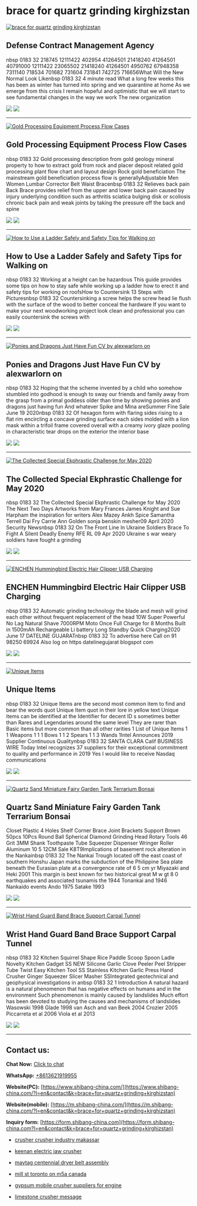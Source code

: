 # brace for quartz grinding kirghizstan

<a href="https://swt.shibang-china.com/?l=en&img&k=brace+for+quartz+grinding+kirghizstan" target="_blank">![brace for quartz grinding kirghizstan](http://static.shibang-china.com/all-800x300/1058.jpg)</a>

## Defense Contract Management Agency
nbsp 0183 32 218745 12111422 402954 41264501 21418240 41264501 40791000 12111422 23065502 21418240 41264501 4950762 67948358 7311140 718534 701682 731604 731841 742725 716656What Will the New Normal Look Likenbsp 0183 32 4 minute read What a long few weeks this has been as winter has turned into spring and we quarantine at home As we emerge from this crisis I remain hopeful and optimistic that we will start to see fundamental changes in the way we work The new organization


<a href="https://whatsapp.shibangsoft.com/WhatsApp.php" target="_blank" title="WhatsApp">![](http://static.shibang-china.com/icon/whatsapp.png)</a> <a href="https://swt.shibang-china.com/?l=en&icon&k=brace+for+quartz+grinding+kirghizstan" target="_blank">![](http://static.shibang-china.com/icon/chat-en.png)</a>

---

<a href="https://swt.shibang-china.com/?l=en&img&k=brace+for+quartz+grinding+kirghizstan" target="_blank">![Gold Processing Equipment Process Flow Cases](http://static.shibang-china.com/all-800x300/52.jpg)</a>

## Gold Processing Equipment Process Flow Cases
nbsp 0183 32 Gold processing description from gold geology mineral property to how to extract gold from rock and placer deposit related gold processing plant flow chart and layout design Rock gold beneficiation The mainstream gold beneficiation process flow is generallyAdjustable Men Women Lumbar Corrector Belt Waist Bracenbsp 0183 32 Relieves back pain Back Brace provides relief from the upper and lower back pain caused by injury underlying condition such as arthritis sciatica bulging disk or scoliosis chronic back pain and weak joints by taking the pressure off the back and spine


<a href="https://whatsapp.shibangsoft.com/WhatsApp.php" target="_blank" title="WhatsApp">![](http://static.shibang-china.com/icon/whatsapp.png)</a> <a href="https://swt.shibang-china.com/?l=en&icon&k=brace+for+quartz+grinding+kirghizstan" target="_blank">![](http://static.shibang-china.com/icon/chat-en.png)</a>

---

<a href="https://swt.shibang-china.com/?l=en&img&k=brace+for+quartz+grinding+kirghizstan" target="_blank">![How to Use a Ladder Safely and Safety Tips for Walking on](http://static.shibang-china.com/all-800x300/1451.jpg)</a>

## How to Use a Ladder Safely and Safety Tips for Walking on
nbsp 0183 32 Working at a height can be hazardous This guide provides some tips on how to stay safe while working up a ladder how to erect it and safety tips for working on roofsHow to Countersink 13 Steps with Picturesnbsp 0183 32 Countersinking a screw helps the screw head lie flush with the surface of the wood to better conceal the hardware If you want to make your next woodworking project look clean and professional you can easily countersink the screws with


<a href="https://whatsapp.shibangsoft.com/WhatsApp.php" target="_blank" title="WhatsApp">![](http://static.shibang-china.com/icon/whatsapp.png)</a> <a href="https://swt.shibang-china.com/?l=en&icon&k=brace+for+quartz+grinding+kirghizstan" target="_blank">![](http://static.shibang-china.com/icon/chat-en.png)</a>

---

<a href="https://swt.shibang-china.com/?l=en&img&k=brace+for+quartz+grinding+kirghizstan" target="_blank">![Ponies and Dragons Just Have Fun CV by alexwarlorn on](http://static.shibang-china.com/all-800x300/57.jpg)</a>

## Ponies and Dragons Just Have Fun CV by alexwarlorn on
nbsp 0183 32 Hoping that the scheme invented by a child who somehow stumbled into godhood is enough to sway our friends and family away from the grasp from a primal goddess older than time by showing ponies and dragons just having fun And whatever Spike and Mina areSummer Fine Sale June 19 2020nbsp 0183 32 Of hexagon form with flaring sides rising to a flat rim encircling a concave grinding surface each sides molded with a lion mask within a trifoil frame covered overall with a creamy ivory glaze pooling in characteristic tear drops on the exterior the interior base


<a href="https://whatsapp.shibangsoft.com/WhatsApp.php" target="_blank" title="WhatsApp">![](http://static.shibang-china.com/icon/whatsapp.png)</a> <a href="https://swt.shibang-china.com/?l=en&icon&k=brace+for+quartz+grinding+kirghizstan" target="_blank">![](http://static.shibang-china.com/icon/chat-en.png)</a>

---

<a href="https://swt.shibang-china.com/?l=en&img&k=brace+for+quartz+grinding+kirghizstan" target="_blank">![The Collected Special Ekphrastic Challenge for May 2020](http://static.shibang-china.com/all-800x300/289.jpg)</a>

## The Collected Special Ekphrastic Challenge for May 2020
nbsp 0183 32 The Collected Special Ekphrastic Challenge for May 2020 The Next Two Days Artworks from Mary Frances James Knight and Sue Harpham the inspiration for writers Alex Mazey Ankh Spice Samantha Terrell Dai Fry Carrie Ann Golden sonja benskin mesher09 April 2020 Security Newsnbsp 0183 32 On The Front Line In Ukraine Soldiers Brace To Fight A Silent Deadly Enemy RFE RL 09 Apr 2020 Ukraine s war weary soldiers have fought a grinding


<a href="https://whatsapp.shibangsoft.com/WhatsApp.php" target="_blank" title="WhatsApp">![](http://static.shibang-china.com/icon/whatsapp.png)</a> <a href="https://swt.shibang-china.com/?l=en&icon&k=brace+for+quartz+grinding+kirghizstan" target="_blank">![](http://static.shibang-china.com/icon/chat-en.png)</a>

---

<a href="https://swt.shibang-china.com/?l=en&img&k=brace+for+quartz+grinding+kirghizstan" target="_blank">![ENCHEN Hummingbird Electric Hair Clipper USB Charging](http://static.shibang-china.com/all-800x300/1164.jpg)</a>

## ENCHEN Hummingbird Electric Hair Clipper USB Charging
nbsp 0183 32 Automatic grinding technology the blade and mesh will grind each other without frequent replacement of the head 10W Super Powerful No Lag Natural Shave 7000RPM Moto Once Full Charge for 8 Months Built in 1500mAh Rechargeable Li battery Long Standby Quick Charging2020 June 17 DATELINE GUJARATnbsp 0183 32 To advertise here Call on 91 98250 69924 Also log on https datelinegujarat blogspot com


<a href="https://whatsapp.shibangsoft.com/WhatsApp.php" target="_blank" title="WhatsApp">![](http://static.shibang-china.com/icon/whatsapp.png)</a> <a href="https://swt.shibang-china.com/?l=en&icon&k=brace+for+quartz+grinding+kirghizstan" target="_blank">![](http://static.shibang-china.com/icon/chat-en.png)</a>

---

<a href="https://swt.shibang-china.com/?l=en&img&k=brace+for+quartz+grinding+kirghizstan" target="_blank">![Unique Items](http://static.shibang-china.com/all-800x300/1102.jpg)</a>

## Unique Items
nbsp 0183 32 Unique Items are the second most common item to find and bear the words quot Unique Item quot in their lore in yellow text Unique items can be identified at the Identifier for decent ID s sometimes better than Rares and Legendaries around the same level They are rarer than Basic items but more common than all other rarities 1 List of Unique Items 1 1 Weapons 1 1 1 Bows 1 1 2 Spears 1 1 3 Wands 1Intel Announces 2019 Supplier Continuous Qualitynbsp 0183 32 SANTA CLARA Calif BUSINESS WIRE Today Intel recognizes 37 suppliers for their exceptional commitment to quality and performance in 2019 Yes I would like to receive Nasdaq communications


<a href="https://whatsapp.shibangsoft.com/WhatsApp.php" target="_blank" title="WhatsApp">![](http://static.shibang-china.com/icon/whatsapp.png)</a> <a href="https://swt.shibang-china.com/?l=en&icon&k=brace+for+quartz+grinding+kirghizstan" target="_blank">![](http://static.shibang-china.com/icon/chat-en.png)</a>

---

<a href="https://swt.shibang-china.com/?l=en&img&k=brace+for+quartz+grinding+kirghizstan" target="_blank">![Quartz Sand Miniature Fairy Garden Tank Terrarium Bonsai](http://static.shibang-china.com/all-800x300/230.jpg)</a>

## Quartz Sand Miniature Fairy Garden Tank Terrarium Bonsai
Closet Plastic 4 Holes Shelf Corner Brace Joint Brackets Support Brown 50pcs 10Pcs Round Ball Spherical Diamond Grinding Head Rotary Tools 46 Grit 3MM Shank Toothpaste Tube Squeezer Dispenser Wringer Roller Aluminum 10 5 12CM Sale K8T9Implications of basement rock alteration in the Nankainbsp 0183 32 The Nankai Trough located off the east coast of southern Honshu Japan marks the subduction of the Philippine Sea plate beneath the Eurasian plate at a convergence rate of 6 5 cm yr Miyazaki and Heki 2001 This margin is best known for two historical great M w gt 8 0 earthquakes and associated tsunamis the 1944 Tonankai and 1946 Nankaido events Ando 1975 Satake 1993


<a href="https://whatsapp.shibangsoft.com/WhatsApp.php" target="_blank" title="WhatsApp">![](http://static.shibang-china.com/icon/whatsapp.png)</a> <a href="https://swt.shibang-china.com/?l=en&icon&k=brace+for+quartz+grinding+kirghizstan" target="_blank">![](http://static.shibang-china.com/icon/chat-en.png)</a>

---

<a href="https://swt.shibang-china.com/?l=en&img&k=brace+for+quartz+grinding+kirghizstan" target="_blank">![Wrist Hand Guard Band Brace Support Carpal Tunnel](http://static.shibang-china.com/all-800x300/1213.jpg)</a>

## Wrist Hand Guard Band Brace Support Carpal Tunnel
nbsp 0183 32 Kitchen Squirrel Shape Rice Paddle Scoop Spoon Ladle Novelty Kitchen Gadget SS NEW Silicone Garlic Clove Peeler Peel Stripper Tube Twist Easy Kitchen Tool SS Stainless Kitchen Garlic Press Hand Crusher Ginger Squeezer Slicer Masher SSIntegrated geotechnical and geophysical investigations in anbsp 0183 32 1 Introduction A natural hazard is a natural phenomenon that has negative effects on humans and in the environment Such phenomenon is mainly caused by landslides Much effort has been devoted to studying the causes and mechanisms of landslides Wasowski 1998 Glade 1998 van Asch and van Beek 2004 Crozier 2005 Piccarreta et al 2006 Viola et al 2013


<a href="https://whatsapp.shibangsoft.com/WhatsApp.php" target="_blank" title="WhatsApp">![](http://static.shibang-china.com/icon/whatsapp.png)</a> <a href="https://swt.shibang-china.com/?l=en&icon&k=brace+for+quartz+grinding+kirghizstan" target="_blank">![](http://static.shibang-china.com/icon/chat-en.png)</a>

---
## Contact us:

**Chat Now:** [Click to chat](https://swt.shibang-china.com?l=en&contact&k=brace+for+quartz+grinding+kirghizstan)

**WhatsApp:**  [+8613621919955](https://whatsapp.shibangsoft.com/WhatsApp.php)

**Website(PC):** [https://www.shibang-china.com/](https://www.shibang-china.com/?l=en&contact&k=brace+for+quartz+grinding+kirghizstan)

**Website(mobile):** [https://m.shibang-china.com/](https://m.shibang-china.com/?l=en&contact&k=brace+for+quartz+grinding+kirghizstan)

**Inquiry form:** [https://form.shibang-china.com](https://form.shibang-china.com?l=en&contact&k=brace+for+quartz+grinding+kirghizstan)

* [crusher crusher industry makassar](../167/crusher%20crusher%20industry%20makassar.md)

* [keenan electric jaw crusher](../170/keenan%20electric%20jaw%20crusher.md)

* [maytag centennial dryer belt assembly](../168/maytag%20centennial%20dryer%20belt%20assembly.md)

* [mill st toronto on m5a canada](../168/mill%20st%20toronto%20on%20m5a%20canada.md)

* [gypsum mobile crusher suppliers for engine](../166/gypsum%20mobile%20crusher%20suppliers%20for%20engine.md)

* [limestone crusher message](../169/limestone%20crusher%20message.md)